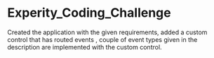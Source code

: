 # Experity_Coding_Challenge
Created the application with the given requirements,  added a custom control that has routed events , couple of event types given in the description are implemented with the custom control.
